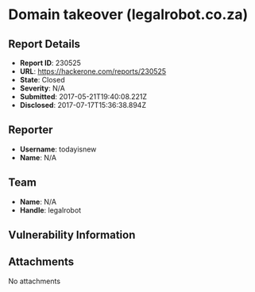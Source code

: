 # Domain takeover (legalrobot.co.za)

## Report Details
- **Report ID**: 230525
- **URL**: https://hackerone.com/reports/230525
- **State**: Closed
- **Severity**: N/A
- **Submitted**: 2017-05-21T19:40:08.221Z
- **Disclosed**: 2017-07-17T15:36:38.894Z

## Reporter
- **Username**: todayisnew
- **Name**: N/A

## Team
- **Name**: N/A
- **Handle**: legalrobot

## Vulnerability Information


## Attachments
No attachments
